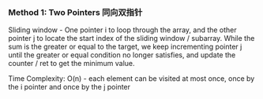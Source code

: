 ### Method 1: Two Pointers 同向双指针
Sliding window - One pointer i to loop through the array, and the other pointer j to locate the start index of the sliding window / subarray. While the sum is the greater or equal to the target, we keep incrementing pointer j until the greater or equal condition no longer satisfies, and update the counter / ret to get the minimum value.

Time Complexity: O(n) - each element can be visited at most once, once by the i pointer and once by the j pointer
